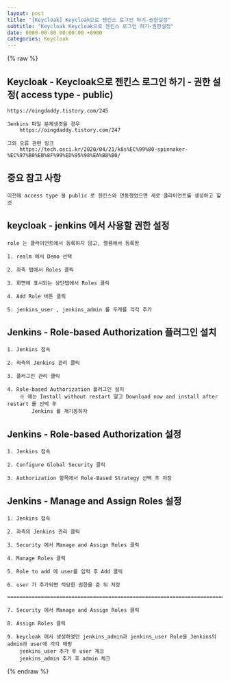 ```yaml
---  
layout: post  
title: "[Keycloak] Keycloak으로 젠킨스 로그인 하기-권한설정"  
subtitle: "Keycloak Keycloak으로 젠킨스 로그인 하기-권한설정"  
date: 0000-00-00 00:00:00 +0900  
categories: Keycloak  
---  
```

{% raw %}  
## Keycloak - Keycloak으로 젠킨스 로그인 하기 - 권한 설정( access type - public)  
	https://oingdaddy.tistory.com/245  
  
	Jenkins 파일 문제생겻을 경우  
		https://oingdaddy.tistory.com/247  
  
	그외 오류 관련 링크  
		https://tech.osci.kr/2020/04/21/k8s%EC%99%80-spinnaker-%EC%97%B0%EB%8F%99%ED%95%98%EA%B8%B0/  
  
## 중요 참고 사항  
	이전에 access type 을 public 로 젠킨스와 연동했었으면 새로 클라이언트를 생성하고 할것  
  
## keycloak - jenkins 에서 사용할 권한 설정  
	role 는 클라이언트에서 등록하지 않고, 렐름에서 등록함  
  
	1. realm 에서 Demo 선택  
  
	2. 좌측 탭에서 Roles 클릭  
  
	3. 화면에 표시되는 상단탭에서 Roles 클릭  
  
	4. Add Role 버튼 클릭  
  
	5. jenkins_user , jenkins_admin 룰 두개를 각각 추가  
  
## Jenkins - Role-based Authorization 플러그인 설치  
  
	1. Jenkins 접속  
  
	2. 좌측의 Jenkins 관리 클릭  
  
	3. 플러그인 관리 클릭  
  
	4. Role-based Authorization 플러그인 설치  
		※ 애는 Install without restart 말고 Download now and install after restart 를 선택 후  
			Jenkins 를 재기동하자  
  
##  Jenkins - Role-based Authorization 설정  
	1. Jenkins 접속  
  
	2. Configure Global Security 클릭  
  
	3. Authorization 항목에서 Role-Based Strategy 선택 후 저장  
  
## Jenkins - Manage and Assign Roles 설정  
  
	1. Jenkins 접속  
  
	2. 좌측의 Jenkins 관리 클릭  
  
	3. Security 에서 Manage and Assign Roles 클릭  
  
	4. Manage Roles 클릭  
  
	5. Role to add 에 user를 입력 후 Add 클릭  
  
	6. user 가 추가되면 적당한 권한을 준 뒤 저장  
  
	=================================================================================================================  
  
	7. Security 에서 Manage and Assign Roles 클릭  
  
	8. Assign Roles 클릭  
  
	9. keycloak 에서 생성하였던 jenkins_admin과 jenkins_user Role을 Jenkins의 admin과 user에 각각 매핑  
		jenkins_user 추가 후 user 체크  
		jenkins_admin 추가 후 admin 체크  
  
{% endraw %}